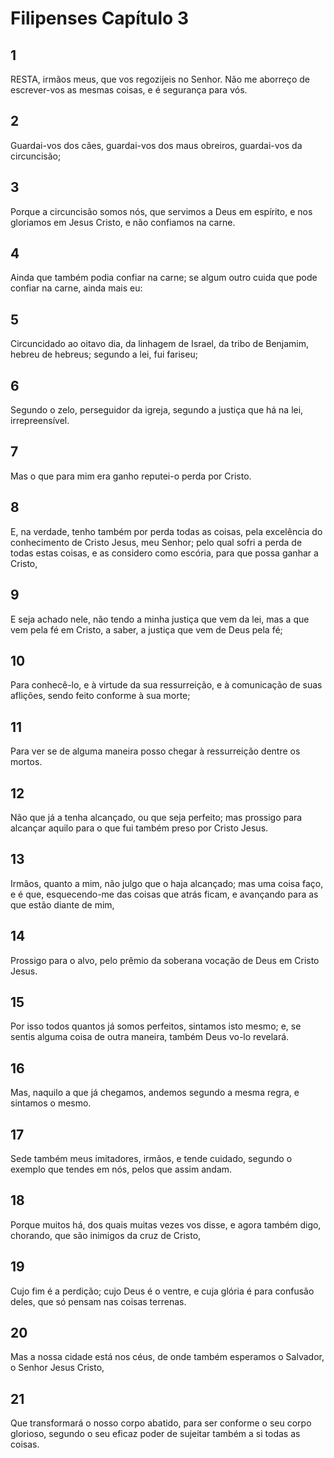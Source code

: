 # Filipenses Capítulo 3

## 1
RESTA, irmãos meus, que vos regozijeis no Senhor. Não me aborreço de escrever-vos as mesmas coisas, e é segurança para vós.

## 2
Guardai-vos dos cães, guardai-vos dos maus obreiros, guardai-vos da circuncisão;

## 3
Porque a circuncisão somos nós, que servimos a Deus em espírito, e nos gloriamos em Jesus Cristo, e não confiamos na carne.

## 4
Ainda que também podia confiar na carne; se algum outro cuida que pode confiar na carne, ainda mais eu:

## 5
Circuncidado ao oitavo dia, da linhagem de Israel, da tribo de Benjamim, hebreu de hebreus; segundo a lei, fui fariseu;

## 6
Segundo o zelo, perseguidor da igreja, segundo a justiça que há na lei, irrepreensível.

## 7
Mas o que para mim era ganho reputei-o perda por Cristo.

## 8
E, na verdade, tenho também por perda todas as coisas, pela excelência do conhecimento de Cristo Jesus, meu Senhor; pelo qual sofri a perda de todas estas coisas, e as considero como escória, para que possa ganhar a Cristo,

## 9
E seja achado nele, não tendo a minha justiça que vem da lei, mas a que vem pela fé em Cristo, a saber, a justiça que vem de Deus pela fé;

## 10
Para conhecê-lo, e à virtude da sua ressurreição, e à comunicação de suas aflições, sendo feito conforme à sua morte;

## 11
Para ver se de alguma maneira posso chegar à ressurreição dentre os mortos.

## 12
Não que já a tenha alcançado, ou que seja perfeito; mas prossigo para alcançar aquilo para o que fui também preso por Cristo Jesus.

## 13
Irmãos, quanto a mim, não julgo que o haja alcançado; mas uma coisa faço, e é que, esquecendo-me das coisas que atrás ficam, e avançando para as que estão diante de mim,

## 14
Prossigo para o alvo, pelo prêmio da soberana vocação de Deus em Cristo Jesus.

## 15
Por isso todos quantos já somos perfeitos, sintamos isto mesmo; e, se sentis alguma coisa de outra maneira, também Deus vo-lo revelará.

## 16
Mas, naquilo a que já chegamos, andemos segundo a mesma regra, e sintamos o mesmo.

## 17
Sede também meus imitadores, irmãos, e tende cuidado, segundo o exemplo que tendes em nós, pelos que assim andam.

## 18
Porque muitos há, dos quais muitas vezes vos disse, e agora também digo, chorando, que são inimigos da cruz de Cristo,

## 19
Cujo fim é a perdição; cujo Deus é o ventre, e cuja glória é para confusão deles, que só pensam nas coisas terrenas.

## 20
Mas a nossa cidade está nos céus, de onde também esperamos o Salvador, o Senhor Jesus Cristo,

## 21
Que transformará o nosso corpo abatido, para ser conforme o seu corpo glorioso, segundo o seu eficaz poder de sujeitar também a si todas as coisas.

